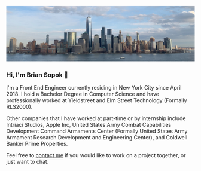 ![alt text](https://github.com/bpgs08/bpgs08/blob/master/github-strip.jpg?raw=true)

### Hi, I'm Brian Sopok 👋

I'm a Front End Engineer currently residing in New York City since April 2018. I hold a Bachelor Degree in Computer Science and have professionally worked at Yieldstreet and Elm Street Technology (Formally RLS2000).

Other companies that I have worked at part-time or by internship include Intriaci Studios, Apple Inc, United States Army Combat Capabilities Development Command Armaments Center (Formally United States Army Armament Research Development and Engineering Center), and Coldwell Banker Prime Properties.

Feel free to [contact me](https://www.briansopok.com/contact) if you would like to work on a project together, or just want to chat.
